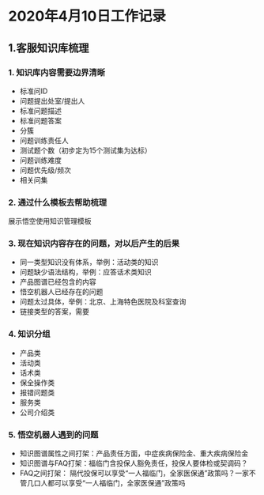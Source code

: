 # 2020年4月10日工作记录

## 1.客服知识库梳理
### 1.  知识库内容需要边界清晰 
-   标准问ID
-   问题提出处室/提出人
-   标准问题描述
-   标准问题答案
-   分簇
-   问题训练责任人
-   测试题个数（初步定为15个测试集为达标）
-   问题训练难度
-   问题优先级/频次
-   相关问集

### 2.  通过什么模板去帮助梳理
展示悟空使用知识管理模板

### 3.  现在知识内容存在的问题，对以后产生的后果
-   同一类型知识没有体系，举例：活动类的知识
-   问题缺少语法结构，举例：应答话术类知识
-   产品图谱已经包含的内容
-   悟空机器人已经存在的问题
-   问题太过具体，举例：北京、上海特色医院及科室查询
-   链接类型的答案，需要

### 4.  知识分组
-   产品类
-   活动类
-   话术类
-   保全操作类
-   报错问题类
-   服务类
-   公司介绍类

### 5.  悟空机器人遇到的问题
-   知识图谱属性之间打架：产品责任方面，中症疾病保险金、重大疾病保险金
-   知识图谱与FAQ打架：福临门含投保人豁免责任，投保人要体检或契调码？
-   FAQ之间打架：
    隔代投保可以享受“一人福临门，全家医保通”政策吗？一家不管几口人都可以享受“一人福临门，全家医保通”政策吗
